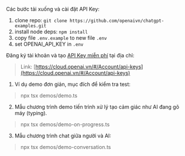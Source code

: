Các bước tải xuống và cài đặt API Key:

1. clone repo: `git clone https://github.com/openaivn/chatgpt-examples.git`
2. install node deps: `npm install`
3. copy file `.env.example` to new file `.env`
4. set OPENAI_API_KEY in `.env`

Đăng ký tài khoản và tạo [API Key miễn phí](https://cloud.openai.vn/#/Account/api-keys) tại địa chỉ:

> Link: [https://cloud.openai.vn/#/Account/api-keys](https://cloud.openai.vn/#/Account/api-keys)

1. Ví dụ demo đơn giản, mục đích để kiểm tra test:

> npx tsx demos/demo.ts

2. Mẫu chương trình demo tiến trình xử lý tạo cảm giác như AI đang gõ máy (typing).

> npx tsx demos/demo-on-progress.ts

3. Mẫu chương trình chat giữa người và AI:

> npx tsx demos/demo-conversation.ts
